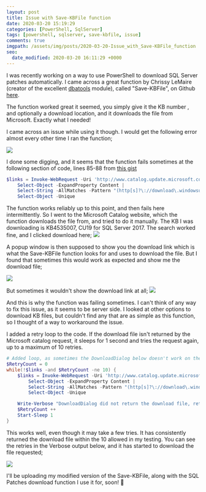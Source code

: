 ```yaml
---
layout: post
title: Issue with Save-KBFile function
date: 2020-03-20 15:19:29
categories: [PowerShell, SqlServer]
tags: [powershell, sqlserver, save-kbfile, issue]
comments: true
imgpath: /assets/img/posts/2020-03-20-Issue_with_Save-KBFile_function
seo:
  date_modified: 2020-03-20 16:11:29 +0000
---
```


I was recently working on a way to use PowerShell to download SQL Server patches automatically. I came across a great function by Chrissy LeMaire (creator of the excellent <a href="https://dbatools.io/">dbatools</a> module), called "Save-KBFile", on Github <a href="https://gist.github.com/potatoqualitee/b5ed9d584c79f4b662ec38bd63e70a2d">here</a>.

The function worked great it seemed, you simply give it the KB number , and optionally a download location, and it downloads the file from Microsoft. Exactly what I needed!

I came across an issue while using it though. I would get the following error almost every other time I ran the function;

<img src="{{ page.imgpath }}/ErrorMessage.png">

I done some digging, and it seems that the function fails sometimes at the following section of code, lines 85-88 from 
<a target="_blank" href="https://gist.github.com/potatoqualitee/b5ed9d584c79f4b662ec38bd63e70a2d">this gist</a>

```powershell
$links = Invoke-WebRequest -Uri 'http://www.catalog.update.microsoft.com/DownloadDialog.aspx' -Method Post -Body $body |
    Select-Object -ExpandProperty Content |
    Select-String -AllMatches -Pattern "(http[s]?\://download\.windowsupdate\.com\/[^\'\""]*)" |
    Select-Object -Unique
```

The function works reliably up to this point, and then fails here intermittently. So I went to the Microsoft Catalog website, which the function downloads the file from, and tried to do it manually. The KB I was downloading is KB4535007, CU19 for SQL Server 2017. The search worked fine, and I clicked download here;
<img src="{{ page.imgpath }}/SearchKb.png">

A popup window is then supposed to show you the download link which is what the Save-KBFile function looks for and uses to download the file. But I found that sometimes this would work as expected and show me the download file;

<img src="{{ page.imgpath }}/ExpectedResult.png">

But sometimes it wouldn't show the download link at all;
<img src="{{ page.imgpath }}/ErrorResult.png">

And this is why the function was failing sometimes. I can't think of any way to fix this issue, as it seems to be server side. I looked at other options to download KB files, but couldn't find any that are as simple as this function, so I thought of a way to workaround the issue. 

I added a retry loop to the code. If the download file isn't returned by the Microsoft catalog request, it sleeps for 1 second and tries the request again, up to a maximum of 10 retries. 

```powershell
# Added loop, as sometimes the DownloadDialog below doesn't work on the Microsoft website itself, so we retry up to 10 times.
$RetryCount = 0
while(!$links -and $RetryCount -ne 10) {
    $links = Invoke-WebRequest -Uri 'http://www.catalog.update.microsoft.com/DownloadDialog.aspx' -Method Post -Body $body |
        Select-Object -ExpandProperty Content |
        Select-String -AllMatches -Pattern "(http[s]?\://download\.windowsupdate\.com\/[^\'\""]*)" |
        Select-Object -Unique

    Write-Verbose "DownloadDialog did not return the download file, retrying."
    $RetryCount ++
    Start-Sleep 1
}
```

This works well, even though it may take a few tries. It has consistently returned the download file within the 10 allowed in my testing. You can see the retries in the Verbose output below, and it has started to download the file requested;

<img src="{{ page.imgpath }}\RetryDownload.png">


I'll be uploading my modified version of the Save-KBFile, along with the SQL Patches download function I use it for, soon! :slightly_smiling_face:


